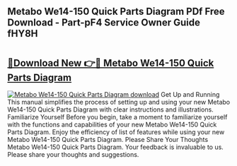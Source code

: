 ## Metabo We14-150 Quick Parts Diagram PDf Free Download - Part-pF4 Service Owner Guide fHY8H

# <h2><a href="http://dfj9ba.blite.top/?on=Metabo+We14-150+Quick+Parts+Diagram">🔗Download New 👉🔴 Metabo We14-150 Quick Parts Diagram</a></h2>

[![Metabo We14-150 Quick Parts Diagram download](https://i.imgur.com/lujVjoI.png)](http://dfj9ba.blite.top/?on=Metabo+We14-150+Quick+Parts+Diagram)
Get Up and Running This manual simplifies the process of setting up and using your new Metabo We14-150 Quick Parts Diagram with clear instructions and illustrations. Familiarize Yourself Before you begin, take a moment to familiarize yourself with the functions and capabilities of your new Metabo We14-150 Quick Parts Diagram. Enjoy the efficiency of list of features while using your new Metabo We14-150 Quick Parts Diagram. Please Share Your Thoughts Metabo We14-150 Quick Parts Diagram. Your feedback is invaluable to us. Please share your thoughts and suggestions.
